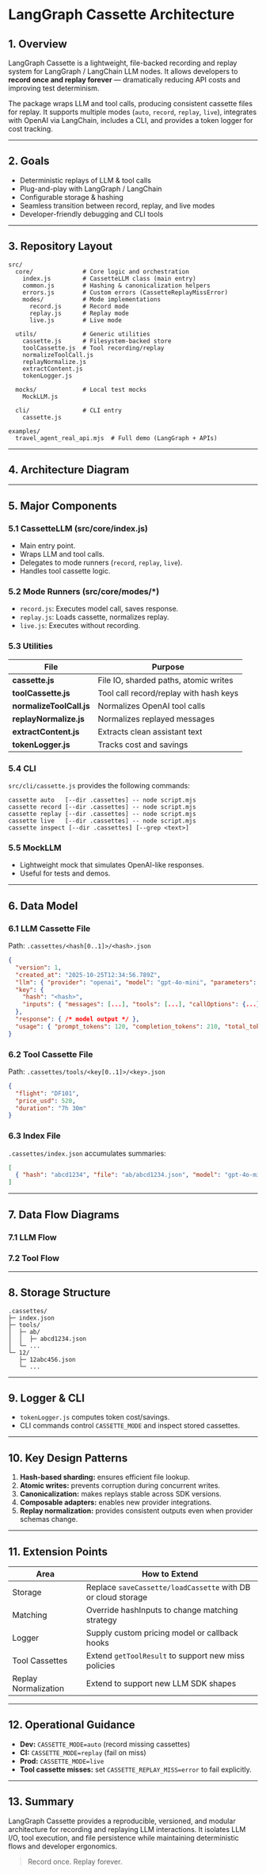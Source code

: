 # LangGraph Cassette Architecture

## 1. Overview

LangGraph Cassette is a lightweight, file-backed recording and replay system for LangGraph / LangChain LLM nodes. It allows developers to **record once and replay forever** — dramatically reducing API costs and improving test determinism.

The package wraps LLM and tool calls, producing consistent cassette files for replay. It supports multiple modes (`auto`, `record`, `replay`, `live`), integrates with OpenAI via LangChain, includes a CLI, and provides a token logger for cost tracking.

---

## 2. Goals

* Deterministic replays of LLM & tool calls
* Plug-and-play with LangGraph / LangChain
* Configurable storage & hashing
* Seamless transition between record, replay, and live modes
* Developer-friendly debugging and CLI tools

---

## 3. Repository Layout

```
src/
  core/              # Core logic and orchestration
    index.js         # CassetteLLM class (main entry)
    common.js        # Hashing & canonicalization helpers
    errors.js        # Custom errors (CassetteReplayMissError)
    modes/           # Mode implementations
      record.js      # Record mode
      replay.js      # Replay mode
      live.js        # Live mode

  utils/             # Generic utilities
    cassette.js      # Filesystem-backed store
    toolCassette.js  # Tool recording/replay
    normalizeToolCall.js
    replayNormalize.js
    extractContent.js
    tokenLogger.js

  mocks/             # Local test mocks
    MockLLM.js

  cli/               # CLI entry
    cassette.js

examples/
  travel_agent_real_api.mjs  # Full demo (LangGraph + APIs)
```

---

## 4. Architecture Diagram


---

## 5. Major Components

### 5.1 CassetteLLM (src/core/index.js)

* Main entry point.
* Wraps LLM and tool calls.
* Delegates to mode runners (`record`, `replay`, `live`).
* Handles tool cassette logic.

### 5.2 Mode Runners (src/core/modes/*)

* `record.js`: Executes model call, saves response.
* `replay.js`: Loads cassette, normalizes replay.
* `live.js`: Executes without recording.

### 5.3 Utilities

| File                     | Purpose                                |
| ------------------------ | -------------------------------------- |
| **cassette.js**          | File IO, sharded paths, atomic writes  |
| **toolCassette.js**      | Tool call record/replay with hash keys |
| **normalizeToolCall.js** | Normalizes OpenAI tool calls           |
| **replayNormalize.js**   | Normalizes replayed messages           |
| **extractContent.js**    | Extracts clean assistant text          |
| **tokenLogger.js**       | Tracks cost and savings                |

### 5.4 CLI

`src/cli/cassette.js` provides the following commands:

```
cassette auto   [--dir .cassettes] -- node script.mjs
cassette record [--dir .cassettes] -- node script.mjs
cassette replay [--dir .cassettes] -- node script.mjs
cassette live   [--dir .cassettes] -- node script.mjs
cassette inspect [--dir .cassettes] [--grep <text>]
```

### 5.5 MockLLM

* Lightweight mock that simulates OpenAI-like responses.
* Useful for tests and demos.

---

## 6. Data Model

### 6.1 LLM Cassette File

Path: `.cassettes/<hash[0..1]>/<hash>.json`

```json
{
  "version": 1,
  "created_at": "2025-10-25T12:34:56.789Z",
  "llm": { "provider": "openai", "model": "gpt-4o-mini", "parameters": { "temperature": 0 } },
  "key": {
    "hash": "<hash>",
    "inputs": { "messages": [...], "tools": [...], "callOptions": {...} }
  },
  "response": { /* model output */ },
  "usage": { "prompt_tokens": 120, "completion_tokens": 210, "total_tokens": 330 }
}
```

### 6.2 Tool Cassette File

Path: `.cassettes/tools/<key[0..1]>/<key>.json`

```json
{
  "flight": "DF101",
  "price_usd": 520,
  "duration": "7h 30m"
}
```

### 6.3 Index File

`.cassettes/index.json` accumulates summaries:

```json
[
  { "hash": "abcd1234", "file": "ab/abcd1234.json", "model": "gpt-4o-mini", "created_at": "...", "total_tokens": 330 }
]
```

---

## 7. Data Flow Diagrams

### 7.1 LLM Flow


### 7.2 Tool Flow

---

## 8. Storage Structure

```
.cassettes/
├─ index.json
├─ tools/
│  ├─ ab/
│  │  ├─ abcd1234.json
│  └─ ...
└─ 12/
   ├─ 12abc456.json
   └─ ...
```

---

## 9. Logger & CLI

* `tokenLogger.js` computes token cost/savings.
* CLI commands control `CASSETTE_MODE` and inspect stored cassettes.

---

## 10. Key Design Patterns

1. **Hash-based sharding:** ensures efficient file lookup.
2. **Atomic writes:** prevents corruption during concurrent writes.
3. **Canonicalization:** makes replays stable across SDK versions.
4. **Composable adapters:** enables new provider integrations.
5. **Replay normalization:** provides consistent outputs even when provider schemas change.

---

## 11. Extension Points

| Area                 | How to Extend                                                |
| -------------------- | ------------------------------------------------------------ |
| Storage              | Replace `saveCassette/loadCassette` with DB or cloud storage |
| Matching             | Override hashInputs to change matching strategy              |
| Logger               | Supply custom pricing model or callback hooks                |
| Tool Cassettes       | Extend `getToolResult` to support new miss policies          |
| Replay Normalization | Extend to support new LLM SDK shapes                         |

---

## 12. Operational Guidance

* **Dev:** `CASSETTE_MODE=auto` (record missing cassettes)
* **CI:** `CASSETTE_MODE=replay` (fail on miss)
* **Prod:** `CASSETTE_MODE=live`
* **Tool cassette misses:** set `CASSETTE_REPLAY_MISS=error` to fail explicitly.

---

## 13. Summary

LangGraph Cassette provides a reproducible, versioned, and modular architecture for recording and replaying LLM interactions. It isolates LLM I/O, tool execution, and file persistence while maintaining deterministic flows and developer ergonomics.

> Record once. Replay forever.